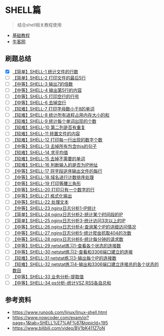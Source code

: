 # SHELL篇

> 结合shell相关教程使用

- [基础教程](../../server-end/linux/base-shell.md)
- [牛客网](https://www.nowcoder.com/exam/oj?page=1&tab=SHELL%E7%AF%87&topicId=195)

## 刷题总结

- [x] [【简单】SHELL-1 统计文件的行数](shell-1.md)
- [ ] [【简单】SHELL-2 打印文件的最后5行](shell-2.md)
- [ ] [【中等】SHELL-3 输出7的倍数](shell-3.md)
- [ ] [【中等】SHELL-4 输出第5行的内容](shell-4.md)
- [ ] [【中等】SHELL-5 打印空行的行号](shell-5.md)
- [ ] [【中等】SHELL-6 去掉空行](shell-6.md)
- [ ] [【较难】SHELL-7 打印字母数小于8的单词](shell-7.md)
- [ ] [【较难】SHELL-8 统计所有进程占用内存大小的和](shell-8.md)
- [ ] [【较难】SHELL-9 统计每个单词出现的个数](shell-9.md)
- [ ] [【较难】SHELL-10 第二列是否有重复](shell-10.md)
- [ ] [【较难】SHELL-11 转置文件的内容](shell-11.md)
- [ ] [【较难】SHELL-12 打印每一行出现的数字个数](shell-12.md)
- [ ] [【中等】SHELL-13 去掉所有包含this的句子](shell-13.md)
- [ ] [【较难】SHELL-14 求平均值](shell-14.md)
- [ ] [【较难】SHELL-15 去掉不需要的单词](shell-15.md)
- [ ] [【较难】SHELL-16 判断输入的是否为IP地址](shell-16.md)
- [ ] [【中等】SHELL-17 将字段逆序输出文件的每行](shell-17.md)
- [ ] [【中等】SHELL-18 域名进行计数排序处理](shell-18.md)
- [ ] [【中等】SHELL-19 打印等腰三角形](shell-19.md)
- [ ] [【中等】SHELL-20 打印只有一个数字的行](shell-20.md)
- [ ] [【中等】SHELL-21 格式化输出](shell-21.md)
- [ ] [【中等】SHELL-22 处理文本](shell-22.md)
- [ ] [【中等】SHELL-23 nginx日志分析1-IP统计](shell-23.md)
- [ ] [【简单】SHELL-24 nginx日志分析2-统计某个时间段的IP](shell-24.md)
- [ ] [【简单】SHELL-25 nginx日志分析3-统计访问3次以上的IP](shell-25.md)
- [ ] [【中等】SHELL-26 nginx日志分析4-查询某个IP的详细访问情况](shell-26.md)
- [ ] [【中等】SHELL-27 nginx日志分析5-统计爬虫抓取404的次数](shell-27.md)
- [ ] [【中等】SHELL-28 nginx日志分析6-统计每分钟的请求数](shell-28.md)
- [ ] [【中等】SHELL-29 netstat练习1-查看各个状态的连接数](shell-29.md)
- [ ] [【中等】SHELL-30 netstat练习2-查看和3306端口建立的连接](shell-30.md)
- [ ] [【较难】SHELL-31 netstat练习3-输出每个IP的连接数](shell-31.md)
- [ ] [【较难】SHELL-32 netstat练习4-输出和3306端口建立连接总的各个状态的数目](shell-32.md)
- [ ] [【中等】SHELL-33 业务分析-提取值](shell-33.md)
- [ ] [【中等】SHELL-34 ps分析-统计VSZ,RSS各自总和](shell-34.md)

## 参考资料

- <https://www.runoob.com/linux/linux-shell.html>
- <https://www.nowcoder.com/exam/oj?page=1&tab=SHELL%E7%AF%87&topicId=195>
- <https://www.bilibili.com/video/BV1bK411Z7oN>
